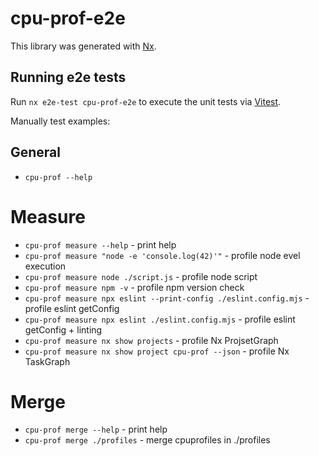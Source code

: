 # cpu-prof-e2e

This library was generated with [Nx](https://nx.dev).

## Running e2e tests

Run `nx e2e-test cpu-prof-e2e` to execute the unit tests via [Vitest](https://vitest.dev/).

Manually test examples:

## General

- `cpu-prof --help`

# Measure

- `cpu-prof measure --help` - print help
- `cpu-prof measure "node -e 'console.log(42)'"` - profile node evel execution
- `cpu-prof measure node ./script.js` - profile node script
- `cpu-prof measure npm -v` - profile npm version check
- `cpu-prof measure npx eslint --print-config ./eslint.config.mjs` - profile eslint getConfig
- `cpu-prof measure npx eslint ./eslint.config.mjs` - profile eslint getConfig + linting
- `cpu-prof measure nx show projects` - profile Nx ProjsetGraph
- `cpu-prof measure nx show project cpu-prof --json` - profile Nx TaskGraph

# Merge

- `cpu-prof merge --help` - print help
- `cpu-prof merge ./profiles` - merge cpuprofiles in ./profiles
